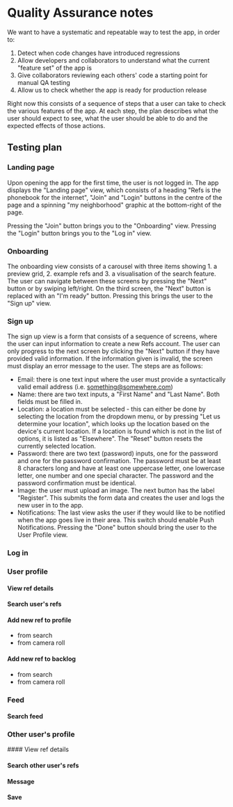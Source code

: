 # Quality Assurance notes

We want to have a systematic and repeatable way to test the app, in order to:

1. Detect when code changes have introduced regressions
2. Allow developers and collaborators to understand what the current "feature set" of the app is
3. Give collaborators reviewing each others' code a starting point for manual QA testing
4. Allow us to check whether the app is ready for production release

Right now this consists of a sequence of steps that a user can take to check the various features of the app. At each step, the plan describes what the user should expect to see, what the user should be able to do and the expected effects of those actions.

## Testing plan

### Landing page

Upon opening the app for the first time, the user is not logged in. The app displays the "Landing page" view, which consists of a heading "Refs is the phonebook for the internet", "Join" and "Login" buttons in the centre of the page and a spinning "my neighborhood" graphic at the bottom-right of the page.

Pressing the "Join" button brings you to the "Onboarding" view. Pressing the "Login" button brings you to the "Log in" view.

### Onboarding

The onboarding view consists of a carousel with three items showing 1. a preview grid, 2. example refs and 3. a visualisation of the search feature. The user can navigate between these screens by pressing the "Next" button or by swiping left/right. On the third screen, the "Next" button is replaced with an "I'm ready" button. Pressing this brings the user to the "Sign up" view.

### Sign up

The sign up view is a form that consists of a sequence of screens, where the user can input information to create a new Refs account. The user can only progress to the next screen by clicking the "Next" button if they have provided valid information. If the information given is invalid, the screen must display an error message to the user. The steps are as follows:

- Email: there is one text input where the user must provide a syntactically valid email address (i.e. something@somewhere.com)
- Name: there are two text inputs, a "First Name" and "Last Name". Both fields must be filled in.
- Location: a location must be selected - this can either be done by selecting the location from the dropdown menu, or by pressing "Let us determine your location", which looks up the location based on the device's current location. If a location is found which is not in the list of options, it is listed as "Elsewhere". The "Reset" button resets the currently selected location.
- Password: there are two text (password) inputs, one for the password and one for the password confirmation. The password must be at least 8 characters long and have at least one uppercase letter, one lowercase letter, one number and one special character. The password and the password confirmation must be identical.
- Image: the user must upload an image. The next button has the label "Register". This submits the form data and creates the user and logs the new user in to the app.
- Notifications: The last view asks the user if they would like to be notified when the app goes live in their area. This switch should enable Push Notifications. Pressing the "Done" button should bring the user to the User Profile view.

### Log in

### User profile

#### View ref details

#### Search user's refs

#### Add new ref to profile

- from search
- from camera roll

#### Add new ref to backlog

- from search
- from camera roll

### Feed

#### Search feed

### Other user's profile

#### View ref details

#### Search other user's refs

#### Message

#### Save
